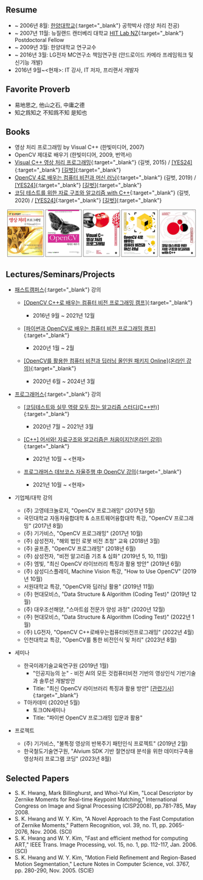## Resume

* ~ 2006년 8월: [한양대학교](https://www.hanyang.ac.kr/){:target="_blank"} 공학박사 (영상 처리 전공)
* ~ 2007년 11월: 뉴질랜드 캔터베리 대학교 [HIT Lab NZ](https://www.hitlabnz.org/){:target="_blank"} Postdoctoral Fellow
* ~ 2009년 3월: 한양대학교 연구교수
* ~ 2016년 3월: LG전자 MC연구소 책임연구원 (안드로이드 카메라 프레임워크 및 신기능 개발)
* 2016년 9월~<현재>: IT 강사, IT 저자, 프리랜서 개발자

## Favorite Proverb

* 易地思之, 他山之石, 中庸之德
* 知之爲知之 不知爲不知 是知也

## Books

* 영상 처리 프로그래밍 by Visual C++ (한빛미디어, 2007)
* OpenCV 제대로 배우기 (한빛미디어, 2009, 번역서)
* [Visual C++ 영상 처리 프로그래밍](https://github.com/sunkyoo/ippbook_vs2015){:target="_blank"} (길벗, 2015) / [[YES24]](http://www.yes24.com/Product/goods/23512691){:target="_blank"} [[길벗]](https://www.gilbut.co.kr/book/view?bookcode=BN001382){:target="_blank"}
* [OpenCV 4로 배우는 컴퓨터 비전과 머신 러닝](https://sunkyoo.github.io/opencv4cvml/){:target="_blank"} (길벗, 2019) / [[YES24]](http://www.yes24.com/Product/Goods/71829618){:target="_blank"} [[길벗]](https://www.gilbut.co.kr/book/view?bookcode=BN002402){:target="_blank"}
* [코딩 테스트를 위한 자료 구조와 알고리즘 with C++](https://github.com/sunkyoo/CPP-Data-Structures-and-Algorithms){:target="_blank"} (길벗, 2020) / [[YES24]](http://www.yes24.com/Product/Goods/95863013){:target="_blank"} [[길벗]](https://www.gilbut.co.kr/book/view?bookcode=BN002938){:target="_blank"}

![books](./assets/img/books.png)

## Lectures/Seminars/Projects

* [패스트캠퍼스](https://www.fastcampus.co.kr/){:target="_blank"} 강의
  * [[OpenCV C++로 배우는 컴퓨터 비전 프로그래밍 캠프]](https://www.fastcampus.co.kr/dev_camp_cvocv/){:target="_blank"}
    * 2016년 9월 ~ 2021년 12월

  * [[파이썬과 OpenCV로 배우는 컴퓨터 비전 프로그래밍 캠프]](https://www.fastcampus.co.kr/dev_camp_pyocv/){:target="_blank"}
    * 2020년 1월 ~ 2월

  * [[OpenCV를 활용한 컴퓨터 비전과 딥러닝 올인원 패키지 Online](온라인 강의)](https://www.fastcampus.co.kr/dev_online_cvodl){:target="_blank"}
    * 2020년 6월 ~ 2024년 3월

* [프로그래머스](https://programmers.co.kr/){:target="_blank"} 강의

  * [[코딩테스트와 실무 역량 모두 잡는 알고리즘 스터디(C++반)]](https://programmers.co.kr/learn/courses/10476/){:target="_blank"}
    * 2020년 7월 ~ 2021년 3월

  * [[C++] 어서와! 자료구조와 알고리즘은 처음이지?(온라인 강의)](https://programmers.co.kr/learn/courses/13007){:target="_blank"}
    * 2021년 10월 ~ <현재>

  * [프로그래머스 데브코스 자율주행 中 OpenCV 강의](https://school.programmers.co.kr/learn/courses/17916){:target="_blank"}
    * 2021년 10월 ~ <현재>

* 기업체/대학 강의
  * (주) 고영테크놀로지, "OpenCV 프로그래밍" (2017년 5월)
  * 국민대학교 자동차융합대학 & 소프트웨어융합대학 특강, "OpenCV 프로그래밍" (2017년 8월)
  * (주) 기가비스, "OpenCV 프로그래밍" (2017년 10월)
  * (주) 삼성전자, "해외 법인 로봇 비전 초청" 교육 (2018년 3월)
  * (주) 골프존, "OpenCV 프로그래밍" (2018년 6월)
  * (주) 삼성전자, "비전 알고리즘 기초 & 심화" (2019년 5, 10, 11월)
  * (주) 엠빛, "최신 OpenCV 라이브러리 특징과 활용 방안" (2019년 6월)
  * (주) 삼성디스플레이, Machine Vision 특강, "How to Use OpenCV" (2019년 10월)
  * 서원대학교 특강, "OpenCV와 딥러닝 활용" (2019년 11월)
  * (주) 현대모비스, "Data Structure & Algorithm (Coding Test)" (2019년 12월)
  * (주) 대우조선해양, "스마트쉽 전문가 양성 과정" (2020년 12월)
  * (주) 현대모비스, "Data Structure & Algorithm (Coding Test)" (2022년 1월)
  * (주) LG전자, "OpenCV C++로배우는컴퓨터비전프로그래밍" (2022년 4월)
  * 인천대학교 특강, "OpenCV를 통한 비전인식 및 처리" (2023년 8월)
* 세미나
  * 한국미래기술교육연구원 (2019년 1월)
    * "인공지능의 눈" - 비전 AI의 모든 것컴퓨터비전 기반의 영상인식 기반기술과 솔루션 개발방안
    * Title: "최신 OpenCV 라이브러리 특징과 활용 방안" [[관련기사]](http://www.kidd.co.kr/news/206743){:target="_blank"}
  * T아카데미 (2020년 5월)
    * 토크ON세미나
    * Title: "파이썬 OpenCV 프로그래밍 입문과 활용"
* 프로젝트
  * (주) 기가비스, "불특정 영상의 반복주기 패턴인식 프로젝트" (2019년 2월)
  * 한국철도기술연구원, "Alvium SDK 기반 절연상태 분석을 위한 데이터구축용 영상처리 프로그램 코딩" (2023년 8월)

## Selected Papers

* S. K. Hwang, Mark Billinghurst, and Whoi-Yul Kim, "Local Descriptor by Zernike Moments for Real-time Keypoint Matching," International Congress on Image and Signal Processing (CISP2008), pp.781-785, May 2008.
* S. K. Hwang and W. Y. Kim, "A Novel Approach to the Fast Computation of Zernike Moments," Pattern Recognition, vol. 39, no. 11, pp. 2065-2076, Nov. 2006. (SCI)
* S. K. Hwang and W. Y. Kim, "Fast and efficient method for computing ART," IEEE Trans. Image Processing, vol. 15, no. 1, pp. 112-117, Jan. 2006. (SCI)
* S. K. Hwang and W. Y. Kim, "Motion Field Refinement and Region-Based Motion Segmentation," Lecture Notes in Computer Science, vol. 3767, pp. 280-290, Nov. 2005. (SCIE)
